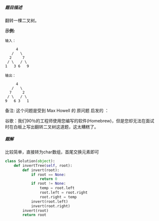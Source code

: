 ##### 题目描述

翻转一棵二叉树。

**示例:**

```
输入：

     4
   /   \
  2     7
 / \   / \
1   3 6   9

输出：

     4
   /   \
  7     2
 / \   / \
9   6 3   1

```

备注:
这个问题是受到 Max Howell 的 原问题 启发的 ：

谷歌：我们90％的工程师使用您编写的软件(Homebrew)，但是您却无法在面试时在白板上写出翻转二叉树这道题，这太糟糕了。




##### 题解

比较简单，直接转为char数组，首尾交换元素即可

```python
class Solution(object):
    def invertTree(self, root):
        def invert(root):
            if root == None:
                return 0
            if root != None:
                temp = root.left
                root.left = root.right  
                root.right = temp
            invert(root.left)
            invert(root.right)
        invert(root)
        return root
```




